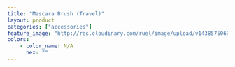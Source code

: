 ```yaml
---
title: "Mascara Brush (Travel)"
layout: product
categories: ["accessories"]
feature_image: "http://res.cloudinary.com/ruel/image/upload/v1438575069/fs/mascaraBrush_travel.jpg"
colors:
    - color_name: N/A
      hex: ""
---
```


